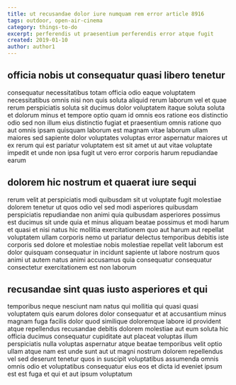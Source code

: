```yaml
---
title: ut recusandae dolor iure numquam rem error article 8916
tags: outdoor, open-air-cinema
category: things-to-do
excerpt: perferendis ut praesentium perferendis error atque fugit
created: 2019-01-10
author: author1
---
```


## officia nobis ut consequatur quasi libero tenetur

consequatur necessitatibus totam officia odio eaque voluptatem necessitatibus omnis nisi non quis soluta aliquid rerum laborum vel et quae rerum perspiciatis soluta sit ducimus dolor voluptatem itaque soluta soluta et dolorum minus et tempore optio quam id omnis eos ratione eos distinctio odio sed non illum eius distinctio fugiat et praesentium omnis ratione quo aut omnis ipsam quisquam laborum est magnam vitae laborum ullam maiores sed sapiente dolor voluptates voluptas error aspernatur maiores ut ex rerum qui est pariatur voluptatem est sit amet ut aut vitae voluptate impedit et unde non ipsa fugit ut vero error corporis harum repudiandae earum

## dolorem hic nostrum et quaerat iure sequi

rerum velit at perspiciatis modi quibusdam sit ut voluptate fugit molestiae dolorem tenetur ut quos odio vel sed modi asperiores quibusdam perspiciatis repudiandae non animi quia quibusdam asperiores possimus est ducimus sit unde quia et minus aliquam beatae possimus et modi harum et quasi et nisi natus hic mollitia exercitationem quo aut harum aut repellat voluptatem ullam corporis nemo ut pariatur delectus temporibus debitis iste corporis sed dolore et molestiae nobis molestiae repellat velit laborum est dolor quisquam consequatur in incidunt sapiente ut labore nostrum quos animi ut autem natus animi accusamus quia consequatur consequatur consectetur exercitationem est non laborum

## recusandae sint quas iusto asperiores et qui

temporibus neque nesciunt nam natus qui mollitia qui quasi quasi voluptatem quis earum dolores dolor consequatur et at accusantium minus magnam fuga facilis dolor quod similique doloremque labore id provident atque repellendus recusandae debitis dolorem molestiae aut eum soluta hic officia ducimus consequatur cupiditate aut placeat voluptas illum perspiciatis nulla voluptas aspernatur atque beatae temporibus velit optio ullam atque nam est unde sunt aut ut magni nostrum dolorem repellendus vel sed deserunt tenetur quos in suscipit voluptatibus assumenda omnis omnis odio et voluptatibus consequatur eius eos et dicta id eveniet ipsum est est fuga et qui et aut ipsum voluptatum

